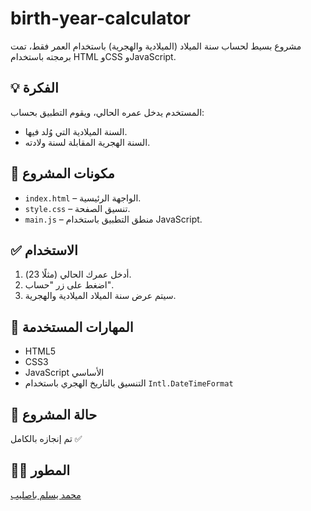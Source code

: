 # birth-year-calculator

مشروع بسيط لحساب سنة الميلاد (الميلادية والهجرية) باستخدام العمر فقط، تمت برمجته باستخدام HTML وCSS وJavaScript.

## 💡 الفكرة
المستخدم يدخل عمره الحالي، ويقوم التطبيق بحساب:
- السنة الميلادية التي وُلد فيها.
- السنة الهجرية المقابلة لسنة ولادته.

## 📁 مكونات المشروع
- `index.html` – الواجهة الرئيسية.
- `style.css` – تنسيق الصفحة.
- `main.js` – منطق التطبيق باستخدام JavaScript.

## ✅ الاستخدام
1. أدخل عمرك الحالي (مثلًا 23).
2. اضغط على زر "حساب".
3. سيتم عرض سنة الميلاد الميلادية والهجرية.

## 🧠 المهارات المستخدمة
- HTML5
- CSS3
- JavaScript الأساسي
- التنسيق بالتاريخ الهجري باستخدام `Intl.DateTimeFormat`

## 🧪 حالة المشروع
تم إنجازه بالكامل ✅

## 👨‍💻 المطور
[محمد يسلم باصليب](https://github.com/mohamed-baslib)

